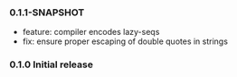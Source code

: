 ### 0.1.1-SNAPSHOT
* feature: compiler encodes lazy-seqs
* fix: ensure proper escaping of double quotes in strings

### 0.1.0 Initial release